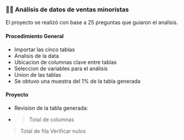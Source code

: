 ### 🧾💶 Análisis de datos de ventas minoristas

El proyecto se realizó con base a 25 preguntas que guiaron el analisis.

#### Procedimiento General
+ Importar las cinco tablas
+ Analisis de la data
+ Ubicacion de columnas clave entre tablas
+ Seleccion de variables para el análisis
+ Union de las tablas
+ Se obtuvo una muestra del 1% de la tabla generada

#### Proyecto
+ Revision de la tabla generada:
+ >  Total de columnas
>   Total de fila
>   Verificar nulos  
